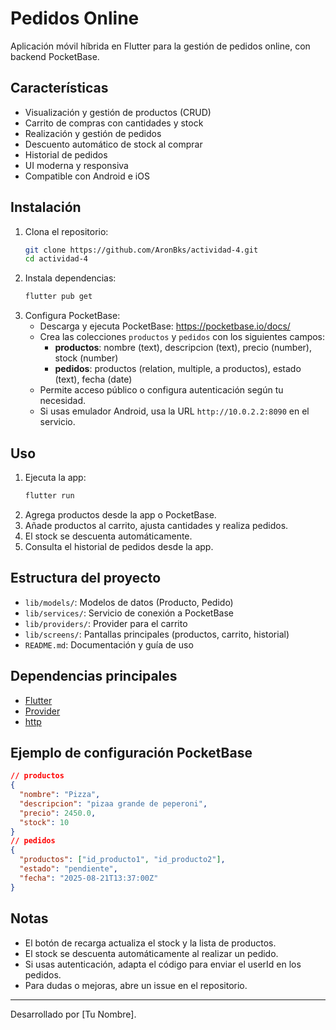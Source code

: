 # Pedidos Online

Aplicación móvil híbrida en Flutter para la gestión de pedidos online, con backend PocketBase.

## Características
- Visualización y gestión de productos (CRUD)
- Carrito de compras con cantidades y stock
- Realización y gestión de pedidos
- Descuento automático de stock al comprar
- Historial de pedidos
- UI moderna y responsiva
- Compatible con Android e iOS

## Instalación
1. Clona el repositorio:
   ```sh
   git clone https://github.com/AronBks/actividad-4.git
   cd actividad-4
   ```
2. Instala dependencias:
   ```sh
   flutter pub get
   ```
3. Configura PocketBase:
   - Descarga y ejecuta PocketBase: https://pocketbase.io/docs/
   - Crea las colecciones `productos` y `pedidos` con los siguientes campos:
     - **productos**: nombre (text), descripcion (text), precio (number), stock (number)
     - **pedidos**: productos (relation, multiple, a productos), estado (text), fecha (date)
   - Permite acceso público o configura autenticación según tu necesidad.
   - Si usas emulador Android, usa la URL `http://10.0.2.2:8090` en el servicio.

## Uso
1. Ejecuta la app:
   ```sh
   flutter run
   ```
2. Agrega productos desde la app o PocketBase.
3. Añade productos al carrito, ajusta cantidades y realiza pedidos.
4. El stock se descuenta automáticamente.
5. Consulta el historial de pedidos desde la app.

## Estructura del proyecto
- `lib/models/`: Modelos de datos (Producto, Pedido)
- `lib/services/`: Servicio de conexión a PocketBase
- `lib/providers/`: Provider para el carrito
- `lib/screens/`: Pantallas principales (productos, carrito, historial)
- `README.md`: Documentación y guía de uso

## Dependencias principales
- [Flutter](https://flutter.dev/)
- [Provider](https://pub.dev/packages/provider)
- [http](https://pub.dev/packages/http)

## Ejemplo de configuración PocketBase
```json
// productos
{
  "nombre": "Pizza",
  "descripcion": "pizaa grande de peperoni",
  "precio": 2450.0,
  "stock": 10
}
// pedidos
{
  "productos": ["id_producto1", "id_producto2"],
  "estado": "pendiente",
  "fecha": "2025-08-21T13:37:00Z"
}
```

## Notas
- El botón de recarga actualiza el stock y la lista de productos.
- El stock se descuenta automáticamente al realizar un pedido.
- Si usas autenticación, adapta el código para enviar el userId en los pedidos.
- Para dudas o mejoras, abre un issue en el repositorio.

---
Desarrollado por [Tu Nombre].
